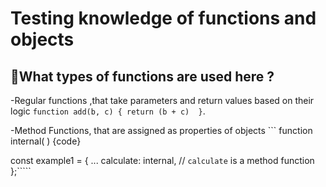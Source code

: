 # Testing knowledge of functions and objects

## 🤔What types of functions are used here ?

-Regular functions ,that take parameters and return values based on their logic ```function add(b, c) {
  return (b + c)  }```.
  
-Method Functions, that are assigned as properties of objects ```
function internal( ) {code}

const example1 = {
  ...
  calculate: internal, // `calculate` is a method function
};`````